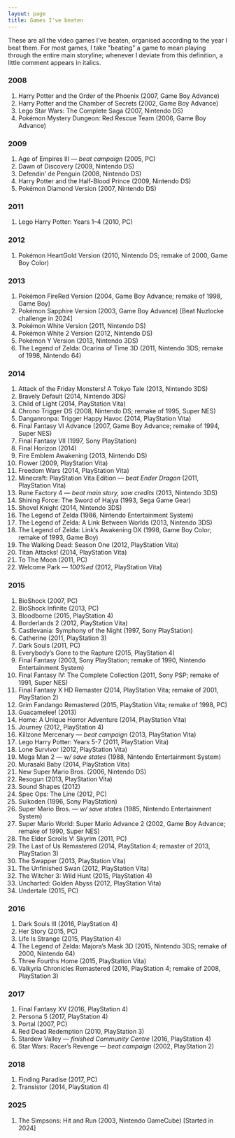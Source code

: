 ```yaml
---
layout: page
title: Games I've beaten
---
```


These are all the video games I've beaten,
organised according to the year I beat them. For most games, I take "beating" a
game to mean playing through the entire main storyline; whenever I deviate from
this definition, a little comment appears in italics.

### 2008

1. Harry Potter and the Order of the Phoenix (2007, Game Boy Advance)
1. Harry Potter and the Chamber of Secrets (2002, Game Boy Advance)
1. Lego Star Wars: The Complete Saga (2007, Nintendo DS)
1. Pokémon Mystery Dungeon: Red Rescue Team (2006, Game Boy Advance)

### 2009
1. Age of Empires III &mdash; _beat campaign_ (2005, PC)
1. Dawn of Discovery (2009, Nintendo DS)
1. Defendin’ de Penguin (2008, Nintendo DS)
1. Harry Potter and the Half-Blood Prince (2009, Nintendo DS)
1. Pokémon Diamond Version (2007, Nintendo DS)

### 2011
1. Lego Harry Potter: Years 1&ndash;4 (2010, PC)

### 2012

1. Pokémon HeartGold Version (2010, Nintendo DS; remake of 2000, Game Boy Color)

### 2013

1. Pokémon FireRed Version (2004, Game Boy Advance; remake of 1998, Game Boy)
1. Pokémon Sapphire Version (2003, Game Boy Advance) [Beat Nuzlocke challenge in 2024]
1. Pokémon White Version (2011, Nintendo DS)
1. Pokémon White 2 Version (2012, Nintendo DS)
1. Pokémon Y Version (2013, Nintendo 3DS)
1. The Legend of Zelda: Ocarina of Time 3D (2011, Nintendo 3DS; remake of 1998, Nintendo 64)


### 2014

1. Attack of the Friday Monsters! A Tokyo Tale (2013, Nintendo 3DS)
1. Bravely Default (2014, Nintendo 3DS)
1. Child of Light (2014, PlayStation Vita)
1. Chrono Trigger DS (2008, Nintendo DS; remake of 1995, Super NES)
1. Danganronpa: Trigger Happy Havoc (2014, PlayStation Vita)
1. Final Fantasy VI Advance (2007, Game Boy Advance; remake of 1994, Super NES)
1. Final Fantasy VII (1997, Sony PlayStation)
1. Final Horizon (2014)
1. Fire Emblem Awakening (2013, Nintendo DS)
1. Flower (2009, PlayStation Vita)
1. Freedom Wars (2014, PlayStation Vita)
1. Minecraft: PlayStation Vita Edition &mdash; _beat Ender Dragon_ (2011, PlayStation Vita)
1. Rune Factory 4 &mdash; _beat main story, saw credits_ (2013, Nintendo 3DS)
1. Shining Force: The Sword of Hajya (1993, Sega Game Gear)
1. Shovel Knight (2014, Nintendo 3DS)
1. The Legend of Zelda (1986, Nintendo Entertainment System)
1. The Legend of Zelda: A Link Between Worlds (2013, Nintendo 3DS)
1. The Legend of Zelda: Link’s Awakening DX (1998, Game Boy Color; remake of 1993, Game Boy)
1. The Walking Dead: Season One (2012, PlayStation Vita)
1. Titan Attacks! (2014, PlayStation Vita)
1. To The Moon (2011, PC)
1. Welcome Park &mdash; _100%ed_ (2012, PlayStation Vita)


### 2015

1. BioShock (2007, PC)
1. BioShock Infinite (2013, PC)
1. Bloodborne (2015, PlayStation 4)
1. Borderlands 2 (2012, PlayStation Vita)
1. Castlevania: Symphony of the Night (1997, Sony PlayStation)
1. Catherine (2011, PlayStation 3)
1. Dark Souls (2011, PC)
1. Everybody’s Gone to the Rapture (2015, PlayStation 4)
1. Final Fantasy (2003, Sony PlayStation; remake of 1990, Nintendo Entertainment System)
1. Final Fantasy IV: The Complete Collection (2011, Sony PSP; remake of 1991, Super NES)
1. Final Fantasy X HD Remaster (2014, PlayStation Vita; remake of 2001, PlayStation 2)
1. Grim Fandango Remastered (2015, PlayStation Vita; remake of 1998, PC)
1. Guacamelee! (2013)
1. Home: A Unique Horror Adventure (2014, PlayStation Vita)
1. Journey (2012, PlayStation 4)
1. Killzone Mercenary &mdash; _beat campaign_ (2013, PlayStation Vita)
1. Lego Harry Potter: Years 5-7 (2011, PlayStation Vita)
1. Lone Survivor (2012, PlayStation Vita)
1. Mega Man 2 &mdash; _w/ save states_ (1988, Nintendo Entertainment System)
1. Murasaki Baby (2014, PlayStation Vita)
1. New Super Mario Bros. (2006, Nintendo DS)
1. Resogun (2013, PlayStation Vita)
1. Sound Shapes (2012)
1. Spec Ops: The Line (2012, PC)
1. Suikoden (1996, Sony PlayStation)
1. Super Mario Bros. &mdash; _w/ save states_ (1985, Nintendo Entertainment System)
1. Super Mario World: Super Mario Advance 2 (2002, Game Boy Advance; remake of 1990, Super NES)
1. The Elder Scrolls V: Skyrim (2011, PC)
1. The Last of Us Remastered (2014, PlayStation 4; remaster of 2013, PlayStation 3)
1. The Swapper (2013, PlayStation Vita)
1. The Unfinished Swan (2012, PlayStation Vita)
1. The Witcher 3: Wild Hunt (2015, PlayStation 4)
1. Uncharted: Golden Abyss (2012, PlayStation Vita)
1. Undertale (2015, PC)


### 2016

1. Dark Souls III (2016, PlayStation 4)
1. Her Story (2015, PC)
1. Life Is Strange (2015, PlayStation 4)
1. The Legend of Zelda: Majora’s Mask 3D (2015, Nintendo 3DS; remake of 2000, Nintendo 64)
1. Three Fourths Home (2015, PlayStation Vita)
1. Valkyria Chronicles Remastered (2016, PlayStation 4; remake of 2008, PlayStation 3)

### 2017

1. Final Fantasy XV (2016, PlayStation 4)
1. Persona 5 (2017, PlayStation 4)
1. Portal (2007, PC)
1. Red Dead Redemption (2010, PlayStation 3)
1. Stardew Valley &mdash; _finished Community Centre_ (2016, PlayStation 4)
1. Star Wars: Racer’s Revenge &mdash; _beat campaign_ (2002, PlayStation 2)

### 2018

1. Finding Paradise (2017, PC)
1. Transistor (2014, PlayStation 4)

### 2025

1. The Simpsons: Hit and Run (2003, Nintendo GameCube) [Started in 2024]

</p>

